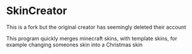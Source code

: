 SkinCreator
===========

This is a fork but the original creator has seemingly deleted their account 

This program quickly merges minecraft skins, with template skins, for example changing someones skin into a Christmas skin 
